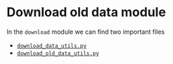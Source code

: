 # Download old data module

In the `download` module we can find two important files

* [`download_data_utils.py`](download-module-download-data-utils-py)
* [`download_old_data_utils.py`](download-module-download-old-data-utils-py)


